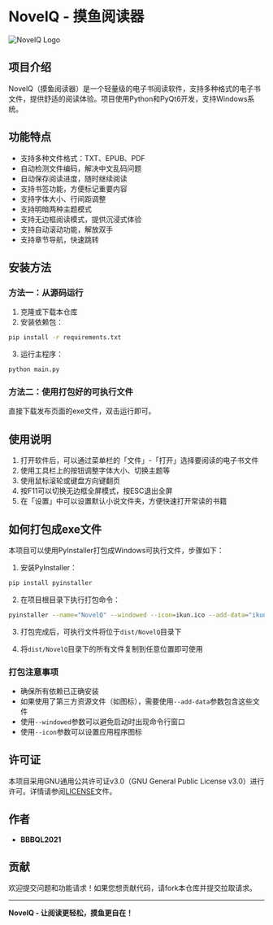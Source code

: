# NovelQ - 摸鱼阅读器

![NovelQ Logo](ikun.ico)

## 项目介绍

NovelQ（摸鱼阅读器）是一个轻量级的电子书阅读软件，支持多种格式的电子书文件，提供舒适的阅读体验。项目使用Python和PyQt6开发，支持Windows系统。

## 功能特点

- 支持多种文件格式：TXT、EPUB、PDF
- 自动检测文件编码，解决中文乱码问题
- 自动保存阅读进度，随时继续阅读
- 支持书签功能，方便标记重要内容
- 支持字体大小、行间距调整
- 支持明暗两种主题模式
- 支持无边框阅读模式，提供沉浸式体验
- 支持自动滚动功能，解放双手
- 支持章节导航，快速跳转

## 安装方法

### 方法一：从源码运行

1. 克隆或下载本仓库
2. 安装依赖包：

```bash
pip install -r requirements.txt
```

3. 运行主程序：

```bash
python main.py
```

### 方法二：使用打包好的可执行文件

直接下载发布页面的exe文件，双击运行即可。

## 使用说明

1. 打开软件后，可以通过菜单栏的「文件」-「打开」选择要阅读的电子书文件
2. 使用工具栏上的按钮调整字体大小、切换主题等
3. 使用鼠标滚轮或键盘方向键翻页
4. 按F11可以切换无边框全屏模式，按ESC退出全屏
5. 在「设置」中可以设置默认小说文件夹，方便快速打开常读的书籍

## 如何打包成exe文件

本项目可以使用PyInstaller打包成Windows可执行文件，步骤如下：

1. 安装PyInstaller：

```bash
pip install pyinstaller
```

2. 在项目根目录下执行打包命令：

```bash
pyinstaller --name="NovelQ" --windowed --icon=ikun.ico --add-data="ikun.ico;." main.py
```

3. 打包完成后，可执行文件将位于`dist/NovelQ`目录下

4. 将`dist/NovelQ`目录下的所有文件复制到任意位置即可使用

### 打包注意事项

- 确保所有依赖已正确安装
- 如果使用了第三方资源文件（如图标），需要使用`--add-data`参数包含这些文件
- 使用`--windowed`参数可以避免启动时出现命令行窗口
- 使用`--icon`参数可以设置应用程序图标

## 许可证

本项目采用GNU通用公共许可证v3.0（GNU General Public License v3.0）进行许可。详情请参阅[LICENSE](LICENSE)文件。

## 作者

- **BBBQL2021**

## 贡献

欢迎提交问题和功能请求！如果您想贡献代码，请fork本仓库并提交拉取请求。

---

**NovelQ - 让阅读更轻松，摸鱼更自在！**